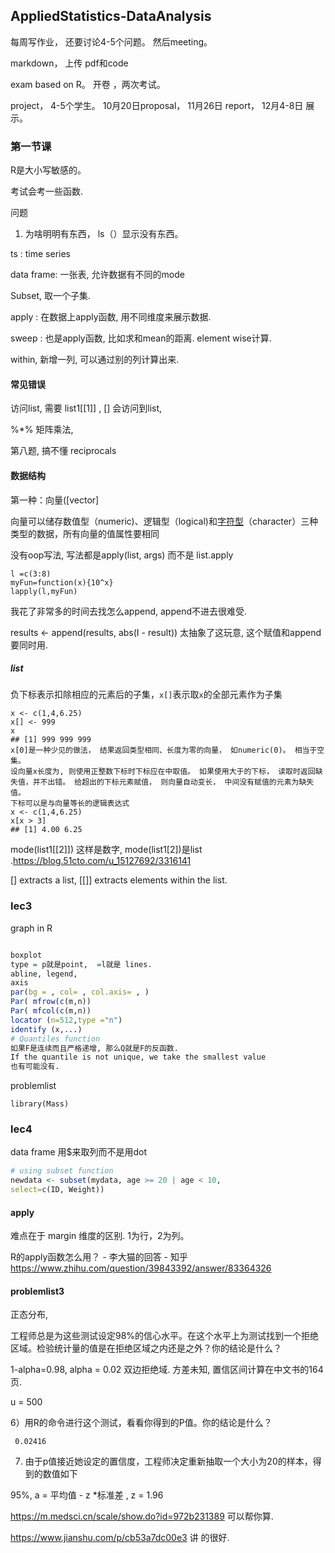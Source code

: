 ## AppliedStatistics-DataAnalysis

每周写作业， 还要讨论4-5个问题。 然后meeting。 

markdown， 上传 pdf和code

exam   based on R。  开卷 ，两次考试。 

project，  4-5个学生。  10月20日proposal，  11月26日 report， 12月4-8日 展示。 

### 第一节课

R是大小写敏感的。

考试会考一些函数. 



问题

1. 为啥明明有东西， ls（）显示没有东西。





ts : time series

data frame: 一张表, 允许数据有不同的mode

Subset, 取一个子集.

apply :   在数据上apply函数,   用不同维度来展示数据.

sweep  : 也是apply函数, 比如求和mean的距离. element wise计算.

within, 新增一列, 可以通过别的列计算出来.

#### 常见错误

访问list,  需要 list1[[1]] , [] 会访问到list, 

%*%  矩阵乘法, 

第八题, 搞不懂 reciprocals

#### 数据结构

第一种：向量([vector]

向量可以储存数值型（numeric)、逻辑型（logical)和[字符型](https://www.zhihu.com/search?q=字符型&search_source=Entity&hybrid_search_source=Entity&hybrid_search_extra={"sourceType"%3A"article"%2C"sourceId"%3A"28586790"})（character）三种类型的数据，所有向量的值属性要相同

没有oop写法, 写法都是apply(list, args) 而不是 list.apply

```{r}
l =c(3:8)
myFun=function(x){10^x}
lapply(l,myFun)
```

我花了非常多的时间去找怎么append, append不进去很难受.

  results <- append(results, abs(I - result)) 太抽象了这玩意, 这个赋值和append要同时用.



##### list

负下标表示扣除相应的元素后的子集，`x[]`表示取`x`的全部元素作为子集

```
x <- c(1,4,6.25)
x[] <- 999
x
## [1] 999 999 999
x[0]是一种少见的做法， 结果返回类型相同、长度为零的向量， 如numeric(0)。 相当于空集。
设向量x长度为, 则使用正整数下标时下标应在中取值。 如果使用大于的下标， 读取时返回缺失值，并不出错。 给超出的下标元素赋值， 则向量自动变长， 中间没有赋值的元素为缺失值。 
下标可以是与向量等长的逻辑表达式
x <- c(1,4,6.25)
x[x > 3]
## [1] 4.00 6.25
```

mode(list1[[2]]) 这样是数字, mode(list1[2])是list .https://blog.51cto.com/u_15127692/3316141

[] extracts a list, [[]] extracts elements within the list.

### lec3

graph in R

```R

boxplot
type = p就是point,  =l就是 lines.
abline, legend, 
axis
par(bg = , col= , col.axis= , ) 
Par( mfrow(c(m,n))
Par( mfcol(c(m,n))
locator (n=512,type ="n")
identify (x,...)
# Quantiles function
如果F是连续而且严格递增, 那么Q就是F的反函数.
If the quantile is not unique, we take the smallest value
也有可能没有.

```



problemlist

```
library(Mass)

```

### lec4

data frame 用$来取列而不是用dot

```R
# using subset function
newdata <- subset(mydata, age >= 20 | age < 10,
select=c(ID, Weight))
```

#### apply

难点在于 margin 维度的区别. 1为行，2为列。

R的apply函数怎么用？ - 李大猫的回答 - 知乎 https://www.zhihu.com/question/39843392/answer/83364326





#### problemlist3

正态分布, 

工程师总是为这些测试设定98%的信心水平。在这个水平上为测试找到一个拒绝区域。检验统计量的值是在拒绝区域之内还是之外？你的结论是什么？

1-alpha=0.98,  alpha = 0.02  双边拒绝域.  方差未知, 置信区间计算在中文书的164页.

u = 500

6）用R的命令进行这个测试，看看你得到的P值。你的结论是什么？

```
 0.02416
```

7) 由于p值接近她设定的置信度，工程师决定重新抽取一个大小为20的样本，得到的数值如下





95%, a = 平均值 - z *标准差 ,  z = 1.96

https://m.medsci.cn/scale/show.do?id=972b231389 可以帮你算.

https://www.jianshu.com/p/cb53a7dc00e3 讲 的很好.
